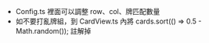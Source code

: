 - Config.ts 裡面可以調整 row、col、牌匹配數量
- 如不要打亂牌組，到 CardView.ts 內將 cards.sort(() => 0.5 - Math.random()); 註解掉